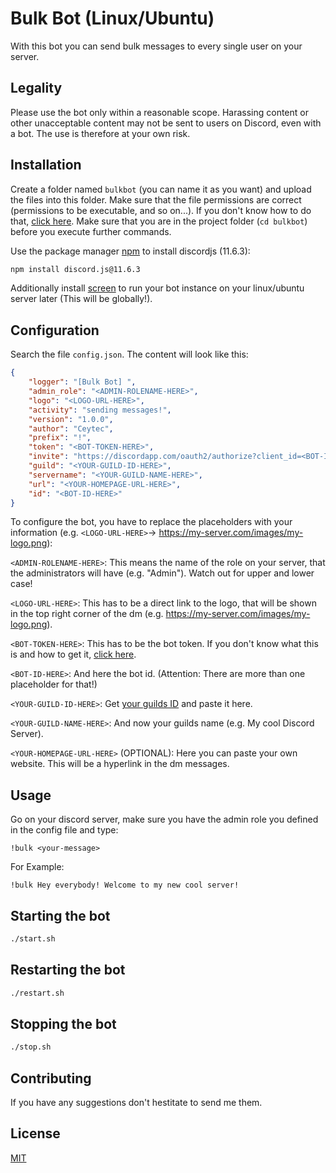 # Bulk Bot (Linux/Ubuntu)

With this bot you can send bulk messages to every single user on your server.

## Legality

Please use the bot only within a reasonable scope. Harassing content or other unacceptable content may not be sent to users on Discord, even with a bot. The use is therefore at your own risk.

## Installation

Create a folder named ``bulkbot`` (you can name it as you want) and upload the files into this folder. Make sure that the file permissions are correct (permissions to be executable, and so on...). If you don't know how to do that, [click here](https://askubuntu.com/questions/229589/how-to-make-a-file-e-g-a-sh-script-executable-so-it-can-be-run-from-a-termi). Make sure that you are in the project folder (``cd bulkbot``) before you execute further commands.

Use the package manager [npm](https://docs.npmjs.com/cli/install) to install discordjs (11.6.3):

```bash
npm install discord.js@11.6.3
```
Additionally install [screen](https://wiki.ubuntuusers.de/Screen/) to run your bot instance on your linux/ubuntu server later (This will be globally!).

## Configuration

Search the file ``config.json``. The content will look like this:

```json
{
    "logger": "[Bulk Bot] ",
    "admin_role": "<ADMIN-ROLENAME-HERE>",
    "logo": "<LOGO-URL-HERE>",
    "activity": "sending messages!",
    "version": "1.0.0",
    "author": "Ceytec",
    "prefix": "!",
    "token": "<BOT-TOKEN-HERE>",
    "invite": "https://discordapp.com/oauth2/authorize?client_id=<BOT-ID-HERE>&permissions=8&scope=bot",
    "guild": "<YOUR-GUILD-ID-HERE>",
    "servername": "<YOUR-GUILD-NAME-HERE>",
    "url": "<YOUR-HOMEPAGE-URL-HERE>",
    "id": "<BOT-ID-HERE>"
}
```
To configure the bot, you have to replace the placeholders with your information (e.g. ``<LOGO-URL-HERE>``→ https://my-server.com/images/my-logo.png):

``<ADMIN-ROLENAME-HERE>``: This means the name of the role on your server, that the administrators will have (e.g. "Admin"). Watch out for upper and lower case!

``<LOGO-URL-HERE>``: This has to be a direct link to the logo, that will be shown in the top right corner of the dm (e.g. https://my-server.com/images/my-logo.png).

``<BOT-TOKEN-HERE>``: This has to be the bot token. If you don't know what this is and how to get it, [click here](https://www.google.de/search?q=How+to+create+discord+bot+developer+portal&oq=How+to+create+discord+bot+developer+portal).

``<BOT-ID-HERE>``: And here the bot id. (Attention: There are more than one placeholder for that!)

``<YOUR-GUILD-ID-HERE>``: Get [your guilds ID](https://support.discordapp.com/hc/de/articles/206346498-Wie-finde-ich-meine-Server-ID-) and paste it here.

``<YOUR-GUILD-NAME-HERE>``: And now your guilds name (e.g. My cool Discord Server).

``<YOUR-HOMEPAGE-URL-HERE>`` (OPTIONAL): Here you can paste your own website. This will be a hyperlink in the dm messages.

## Usage

Go on your discord server, make sure you have the admin role you defined in the config file and type:
```
!bulk <your-message>
```
For Example:
```
!bulk Hey everybody! Welcome to my new cool server!
```

## Starting the bot

```bash
./start.sh
```

## Restarting the bot

```bash
./restart.sh
```

## Stopping the bot

```bash
./stop.sh
```

## Contributing
If you have any suggestions don't hestitate to send me them.

## License
[MIT](https://choosealicense.com/licenses/mit/)
